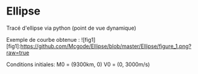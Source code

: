 # Ellipse
Tracé d'ellipse via python (point de vue dynamique)


Exemple de courbe obtenue : 
![fig1]
[fig1]:https://github.com/Mcgode/Ellipse/blob/master/Ellipse/figure_1.png?raw=true

Conditions initiales:
M0 = (9300km, 0)
V0 = (0, 3000m/s)
